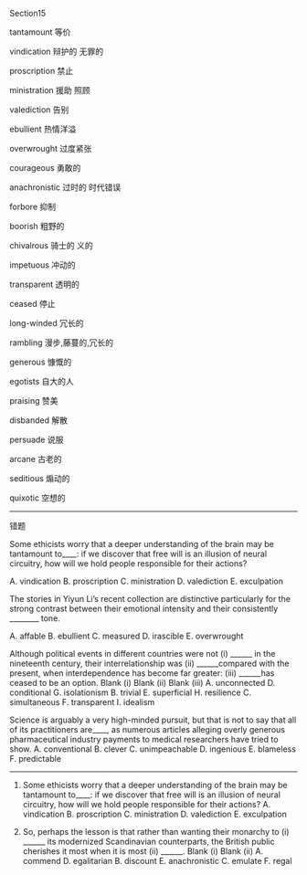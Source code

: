 Section15

tantamount	等价

vindication	辩护的 无罪的

proscription	禁止

ministration	援助 照顾

valediction	告别

ebullient	热情洋溢

overwrought	过度紧张

courageous 	勇敢的

anachronistic	过时的 时代错误

forbore 	抑制

boorish	粗野的

chivalrous	骑士的 义的

impetuous	冲动的

transparent	透明的

ceased	停止

long-winded	冗长的

rambling	漫步,藤蔓的,冗长的

generous	慷慨的

egotists	自大的人

praising	赞美

disbanded	解散

persuade	说服

arcane	古老的

seditious	煽动的

quixotic	空想的

----

错题

Some ethicists worry that a deeper understanding of the brain may be tantamount to____: if we discover that free will is an illusion of neural circuitry, how will we hold people responsible for their actions?

A. vindication
B. proscription
C. ministration
D. valediction
E. exculpation



The stories in Yiyun Li’s recent collection are distinctive particularly for the strong contrast between their emotional intensity and their consistently ________ tone.

A. affable
B. ebullient
C. measured
D. irascible
E. overwrought

Although political events in different countries were not (i) ______ in the nineteenth century, their interrelationship was (ii) ______compared with the present, when interdependence has become far greater: (iii) ______has ceased to be an option.
Blank (i) Blank (ii) Blank (iii)
A. unconnected D. conditional G. isolationism
B. trivial E. superficial H. resilience
C. simultaneous F. transparent I. idealism

Science is arguably a very high-minded pursuit, but that is not to say that all of its practitioners are____, as numerous articles alleging overly generous pharmaceutical industry payments to medical researchers have tried to show.
A. conventional
B. clever
C. unimpeachable
D. ingenious
E. blameless
F. predictable

----



1. Some ethicists worry that a deeper understanding of the brain may be tantamount to____: if we discover that free will is an illusion of neural circuitry, how will we hold people responsible for their actions?
    A. vindication
    B. proscription
    C. ministration
    D. valediction
    E. exculpation

4. So, perhaps the lesson is that rather than wanting their monarchy to (i) ______ its modernized Scandinavian counterparts, the British public cherishes it most when it is most (ii) ______.
     Blank (i) Blank (ii)
     A. commend D. egalitarian
     B. discount E. anachronistic
     C. emulate F. regal